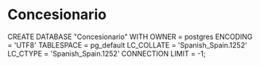 # Concesionario

CREATE DATABASE "Concesionario"
  WITH OWNER = postgres
       ENCODING = 'UTF8'
       TABLESPACE = pg_default
       LC_COLLATE = 'Spanish_Spain.1252'
       LC_CTYPE = 'Spanish_Spain.1252'
       CONNECTION LIMIT = -1;
